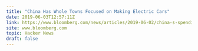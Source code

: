 ```yaml
---
title: "China Has Whole Towns Focused on Making Electric Cars"
date: 2019-06-03T12:57:11Z
link: https://www.bloomberg.com/news/articles/2019-06-02/china-s-spending-30-billion-to-assemble-its-electric-detroits?utm_medium=RSS&utm_source=hune
site: www.bloomberg.com
topic: Hacker News
draft: false
---
```

